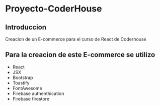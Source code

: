 # Proyecto-CoderHouse

## Introduccion

Creacion de un E-commerce para el curso de React de Coderhouse


## Para la creacion de este E-commerce se utilizo 

- React
- JSX
- Bootstrap
- Toastify
- FontAwesome
- Firebase authenthication
- Firebase firestore

